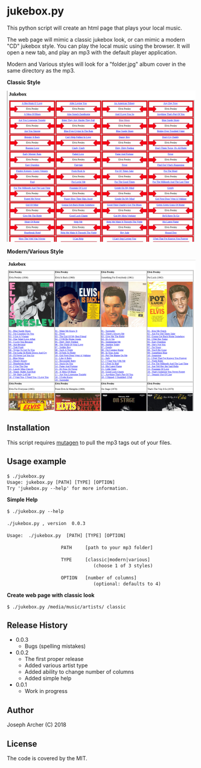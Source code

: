 # jukebox.py

This python script will create an html page that plays your local music.

The web page will mimic a classic jukebox look, or can mimic a modern "CD" jukebox style.
You can play the local music using the browser. It will open a new tab, and play an mp3 with the default player application.

Modern and Various styles will look for a "folder.jpg" album cover in the same directory as the mp3.


**Classic Style**

![classic](/images/classic.png)


**Modern/Various Style**

![modern](/images/modern.png)


## Installation

This script requires [mutagen](https://github.com/quodlibet/mutagen) to pull the mp3 tags out of your files.


## Usage example

```
$ ./jukebox.py 
Usage: jukebox.py [PATH] [TYPE] [OPTION]
Try 'jukebox.py --help' for more information.
```

**Simple Help**
```
$ ./jukebox.py --help

./jukebox.py , version  0.0.3

Usage:  ./jukebox.py  [PATH] [TYPE] [OPTION]

                    PATH     [path to your mp3 folder]

                    TYPE     [classic|modern|various]
                                (choose 1 of 3 styles)

                    OPTION   [number of columns]
                                (optional: defaults to 4)
```

**Create web page with classic look**
```
$ ./jukebox.py /media/music/artists/ classic
```

## Release History

* 0.0.3
    * Bugs (spelling mistakes)
* 0.0.2
    * The first proper release
    * Added various artist type
    * Added ability to change number of columns
    * Added simple help
* 0.0.1
    * Work in progress


## Author

Joseph Archer (C) 2018


## License

The code is covered by the MIT.
